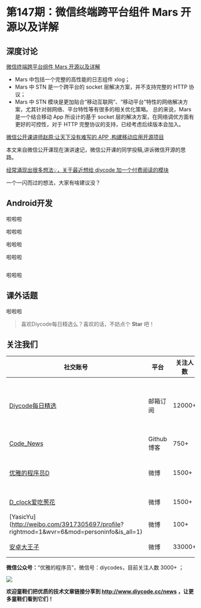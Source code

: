 # 第147期：微信终端跨平台组件 Mars 开源以及详解

## 深度讨论

[微信终端跨平台组件 Mars 开源以及详解](https://www.diycode.cc/topics/539)

- Mars 中包括一个完整的高性能的日志组件 xlog；
- Mars 中 STN 是一个跨平台的 socket 层解决方案，并不支持完整的 HTTP 协议；
- Mars 中 STN 模块是更加贴合“移动互联网”、“移动平台”特性的网络解决方案，尤其针对弱网络、平台特性等有很多的相关优化策略。
总的来说，Mars 是一个结合移动 App 所设计的基于 socket 层的解决方案，在网络调优方面有更好的可控性，对于 HTTP 完整协议的支持，已经考虑后续版本会加入。

[微信公开课讲师赵原:让天下没有难写的 APP ,构建移动应用开源项目](https://www.diycode.cc/topics/540)

本文来自微信公开课现在演讲速记，微信公开课的同学投稿,讲诉微信开源的思路。

[经常涌现出很多想法💡，关于最近想给 diycode 加一个付费阅读的模块](https://www.diycode.cc/topics/542)

一个一闪而过的想法，大家有啥建议没？


## Android开发

[]()

啦啦啦

[]()

啦啦啦

[]()

啦啦啦

[]()

啦啦啦

[]()

![]()

啦啦啦

## 课外话题

[]()

啦啦啦

> 喜欢Diycode每日精选么？喜欢的话，不妨点个 **Star** 吧！

## 关注我们

| 社交账号  |  平台  | 关注人数 | 说明 |
| -------- | -------- | -------- | -------- |
| [Diycode每日精选](http://list.qq.com/cgi-bin/qf_invite?id=d469993d2c888e971c0fbb2309c4d84256968386b126b967)|   邮箱订阅  | 12000+ | 每日分享一次Android、iOS、Swfit技术干货  |
| [Code_News](https://github.com/DiyCodes/code_news) |    Github博客  |750+ | 每日邮件推送列表  |
| [优雅的程序员D](http://weibo.com/u/5891258264) |   微博  | 1500+ | 官方微博，每日分享开源信息  |
| [D_clock爱吃葱花](http://weibo.com/u/2480694892)  |   微博  | 1500+ | 日报发起人  |
|[YasicYu](http://weibo.com/3917305697/profile? rightmod=1&wvr=6&mod=personinfo&is_all=1)  |   微博  | 100+ | 日报发起人  |
|[安卓大王子](http://weibo.com/apkbus/)   |   微博  | 33000+ | 日报发起人  |

**微信公众号：**“优雅的程序员”，微信号：diycodes，目前关注人数 3000+ ；

![](http://upload-images.jianshu.io/upload_images/1846413-b42abfa70f909099.jpg?imageMogr2/auto-orient/strip%7CimageView2/2/w/1240)

**欢迎童鞋们把优质的技术文章链接分享到 http://www.diycode.cc/news ，让更多童鞋们看到它们！**
